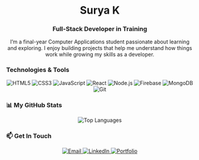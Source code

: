 <h1 align="center">Surya K</h1>
<h3 align="center">Full-Stack Developer in Training</h3>

<p align="center">
I’m a final-year Computer Applications student passionate about learning and exploring. I enjoy building projects that help me understand how things work while growing my skills as a developer. 
</p>

<h3>Technologies & Tools</h3>
<p align="center">
<img src="https://img.shields.io/badge/HTML5-E34F26?style=for-the-badge&logo=html5&logoColor=white" alt="HTML5"/>
<img src="https://img.shields.io/badge/CSS3-1572B6?style=for-the-badge&logo=css3&logoColor=white" alt="CSS3"/>
<img src="https://img.shields.io/badge/JavaScript-F7DF1E?style=for-the-badge&logo=javascript&logoColor=black" alt="JavaScript"/>
<img src="https://img.shields.io/badge/React-20232A?style=for-the-badge&logo=react&logoColor=61DAFB" alt="React"/>
<img src="https://img.shields.io/badge/Node.js-339933?style=for-the-badge&logo=nodedotjs&logoColor=white" alt="Node.js"/>
<img src="https://img.shields.io/badge/Firebase-FFCA28?style=for-the-badge&logo=firebase&logoColor=black" alt="Firebase"/>
<img src="https://img.shields.io/badge/MongoDB-47A248?style=for-the-badge&logo=mongodb&logoColor=white" alt="MongoDB"/>
<img src="https://img.shields.io/badge/Git-F05032?style=for-the-badge&logo=git&logoColor=white" alt="Git"/>
</p>

<h3>📊 My GitHub Stats</h3>
<p align="center">
<img src="https://github-readme-stats.vercel.app/api/top-langs/?username=suryakamal03&layout=compact&theme=tokyonight" alt="Top Languages" />
</p>

<h3>📫 Get In Touch</h3>
<p align="center">
<a href="mailto:professionalsurya3@gmail.com">
<img src="https://img.shields.io/badge/Email-D14836?style=for-the-badge&logo=gmail&logoColor=white" alt="Email"/>
</a>
<a href="https://www.linkedin.com/in/surya-kamal-369954306/" target="_blank">
<img src="https://img.shields.io/badge/LinkedIn-0077B5?style=for-the-badge&logo=linkedin&logoColor=white" alt="LinkedIn"/>
</a>
<!-- <a href="https://www.instagram.com/surya_kamal_3/" target="_blank">
<img src="https://img.shields.io/badge/Instagram-E4405F?style=for-the-badge&logo=instagram&logoColor=white" alt="Instagram"/>
</a> -->
<!-- <a href="https://discord.com/users/1150790615265710101" target="_blank">
<img src="https://img.shields.io/badge/Discord-7289DA?style=for-the-badge&logo=discord&logoColor=white" alt="Discord"/>
</a> -->
<a href="https://portfolio-neon-three-91.vercel.app/" target="_blank">
<img src="https://img.shields.io/badge/Portfolio-000000?style=for-the-badge&logo=About.me&logoColor=white" alt="Portfolio"/>
</a>
</p>
